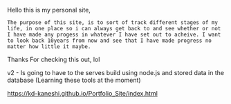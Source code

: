 Hello this is my personal site, 

    The purpose of this site, is to sort of track different stages of my life, in one place so i can always get back to and see whether or not I have made any progess in whatever I have set out to acheive. I want to look back 10years from now and see that I have made progress no matter how little it maybe. 

Thanks For checking this out, lol

v2 - Is going to have to the serves build using node.js and stored data in the database (Learning these tools at the moment)

https://kd-kaneshi.github.io/Portfolio_Site/index.html
